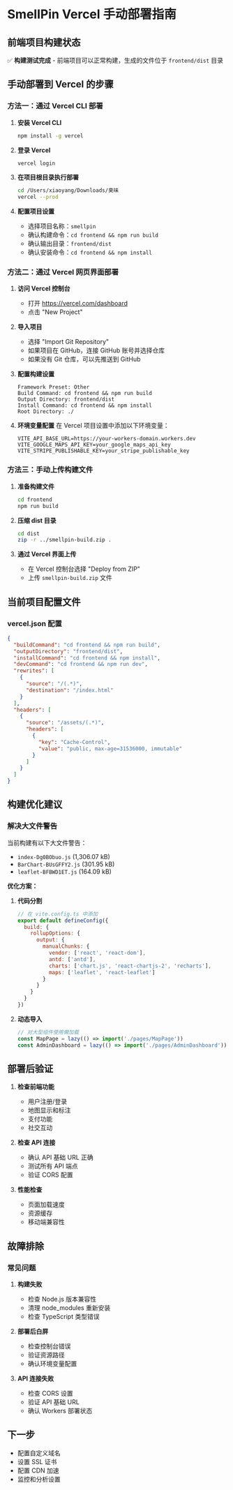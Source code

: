 # SmellPin Vercel 手动部署指南

## 前端项目构建状态
✅ **构建测试完成** - 前端项目可以正常构建，生成的文件位于 `frontend/dist` 目录

## 手动部署到 Vercel 的步骤

### 方法一：通过 Vercel CLI 部署

1. **安装 Vercel CLI**
   ```bash
   npm install -g vercel
   ```

2. **登录 Vercel**
   ```bash
   vercel login
   ```

3. **在项目根目录执行部署**
   ```bash
   cd /Users/xiaoyang/Downloads/臭味
   vercel --prod
   ```

4. **配置项目设置**
   - 选择项目名称：`smellpin`
   - 确认构建命令：`cd frontend && npm run build`
   - 确认输出目录：`frontend/dist`
   - 确认安装命令：`cd frontend && npm install`

### 方法二：通过 Vercel 网页界面部署

1. **访问 Vercel 控制台**
   - 打开 https://vercel.com/dashboard
   - 点击 "New Project"

2. **导入项目**
   - 选择 "Import Git Repository"
   - 如果项目在 GitHub，连接 GitHub 账号并选择仓库
   - 如果没有 Git 仓库，可以先推送到 GitHub

3. **配置构建设置**
   ```
   Framework Preset: Other
   Build Command: cd frontend && npm run build
   Output Directory: frontend/dist
   Install Command: cd frontend && npm install
   Root Directory: ./
   ```

4. **环境变量配置**
   在 Vercel 项目设置中添加以下环境变量：
   ```
   VITE_API_BASE_URL=https://your-workers-domain.workers.dev
   VITE_GOOGLE_MAPS_API_KEY=your_google_maps_api_key
   VITE_STRIPE_PUBLISHABLE_KEY=your_stripe_publishable_key
   ```

### 方法三：手动上传构建文件

1. **准备构建文件**
   ```bash
   cd frontend
   npm run build
   ```

2. **压缩 dist 目录**
   ```bash
   cd dist
   zip -r ../smellpin-build.zip .
   ```

3. **通过 Vercel 界面上传**
   - 在 Vercel 控制台选择 "Deploy from ZIP"
   - 上传 `smellpin-build.zip` 文件

## 当前项目配置文件

### vercel.json 配置
```json
{
  "buildCommand": "cd frontend && npm run build",
  "outputDirectory": "frontend/dist",
  "installCommand": "cd frontend && npm install",
  "devCommand": "cd frontend && npm run dev",
  "rewrites": [
    {
      "source": "/(.*)",
      "destination": "/index.html"
    }
  ],
  "headers": [
    {
      "source": "/assets/(.*)",
      "headers": [
        {
          "key": "Cache-Control",
          "value": "public, max-age=31536000, immutable"
        }
      ]
    }
  ]
}
```

## 构建优化建议

### 解决大文件警告
当前构建有以下大文件警告：
- `index-Dg0BObuo.js` (1,306.07 kB)
- `BarChart-BUsGFFY2.js` (301.95 kB)
- `leaflet-BFBWD1ET.js` (164.09 kB)

**优化方案：**
1. **代码分割**
   ```javascript
   // 在 vite.config.ts 中添加
   export default defineConfig({
     build: {
       rollupOptions: {
         output: {
           manualChunks: {
             vendor: ['react', 'react-dom'],
             antd: ['antd'],
             charts: ['chart.js', 'react-chartjs-2', 'recharts'],
             maps: ['leaflet', 'react-leaflet']
           }
         }
       }
     }
   })
   ```

2. **动态导入**
   ```javascript
   // 对大型组件使用懒加载
   const MapPage = lazy(() => import('./pages/MapPage'))
   const AdminDashboard = lazy(() => import('./pages/AdminDashboard'))
   ```

## 部署后验证

1. **检查前端功能**
   - 用户注册/登录
   - 地图显示和标注
   - 支付功能
   - 社交互动

2. **检查 API 连接**
   - 确认 API 基础 URL 正确
   - 测试所有 API 端点
   - 验证 CORS 配置

3. **性能检查**
   - 页面加载速度
   - 资源缓存
   - 移动端兼容性

## 故障排除

### 常见问题
1. **构建失败**
   - 检查 Node.js 版本兼容性
   - 清理 node_modules 重新安装
   - 检查 TypeScript 类型错误

2. **部署后白屏**
   - 检查控制台错误
   - 验证资源路径
   - 确认环境变量配置

3. **API 连接失败**
   - 检查 CORS 设置
   - 验证 API 基础 URL
   - 确认 Workers 部署状态

## 下一步
- 配置自定义域名
- 设置 SSL 证书
- 配置 CDN 加速
- 监控和分析设置